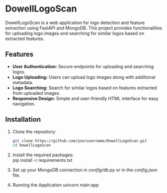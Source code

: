 # DowellLogoScan

DowellLogoScan is a web application for logo detection and feature extraction using FastAPI and MongoDB. This project provides functionalities for uploading logo images and searching for similar logos based on extracted features.

## Features

- **User Authentication:** Secure endpoints for uploading and searching logos.
- **Logo Uploading:** Users can upload logo images along with additional metadata.
- **Logo Searching:** Search for similar logos based on features extracted from uploaded images.
- **Responsive Design:** Simple and user-friendly HTML interface for easy navigation.

## Installation

1. Clone the repository:
   ```bash
   git clone https://github.com/yourusername/DowellLogoScan.git
   cd DowellLogoScan

2. Install the required packages:    
   pip install -r requirements.txt

3. Set up your MongoDB connection in *config/db.py* or in the *config.json* file.

4. Running the Application
   uvicorn main:app
